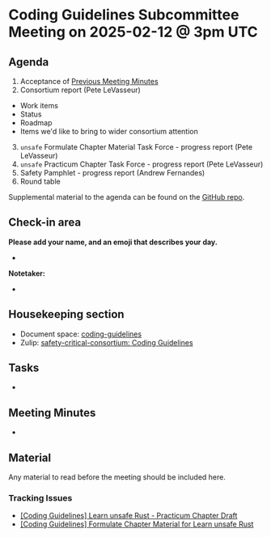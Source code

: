 # Coding Guidelines Subcommittee Meeting on 2025-02-12 @ 3pm UTC

## Agenda

1. Acceptance of [Previous Meeting Minutes](../2025-January-29/minutes.md)
2. Consortium report (Pete LeVasseur)
  * Work items
  * Status
  * Roadmap
  * Items we'd like to bring to wider consortium attention
3. `unsafe` Formulate Chapter Material Task Force - progress report (Pete LeVasseur)
4. `unsafe` Practicum Chapter Task Force - progress report (Pete LeVasseur)
5. Safety Pamphlet - progress report (Andrew Fernandes)
6. Round table

Supplemental material to the agenda can be found on the [GitHub repo](https://github.com/rustfoundation/safety-critical-rust-consortium/tree/main/subcommittee/coding-guidelines).

## Check-in area

**Please add your name, and an emoji that describes your day.**

*

**Notetaker:**

*

## Housekeeping section

* Document space: [coding-guidelines](https://github.com/rustfoundation/safety-critical-rust-consortium/tree/main/subcommittee/coding-guidelines)
* Zulip: [safety-critical-consortium: Coding Guidelines](https://rust-lang.zulipchat.com/#narrow/channel/445688-safety-critical-consortium/topic/Coding.20Guidelines)

## Tasks

*

## Meeting Minutes

*

## Material

Any material to read before the meeting should be included here.

### Tracking Issues

* [\[Coding Guidelines\] Learn unsafe Rust \- Practicum Chapter Draft](https://github.com/rustfoundation/safety-critical-rust-consortium/issues/122)
* [\[Coding Guidelines\] Formulate Chapter Material for Learn unsafe Rust](https://github.com/rustfoundation/safety-critical-rust-consortium/issues/123)
